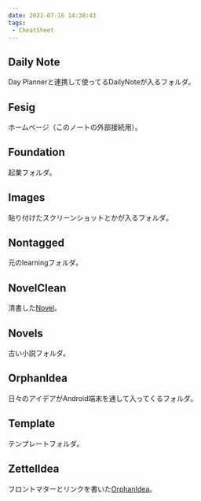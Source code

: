 ```yaml
---
date: 2021-07-16 14:38:43
tags:
 - CheatSheet
---
```


## Daily Note
Day Plannerと連携して使ってるDailyNoteが入るフォルダ。

## Fesig
ホームページ（このノートの外部接続用）。

## Foundation
起業フォルダ。

## Images
貼り付けたスクリーンショットとかが入るフォルダ。

## Nontagged
元のlearningフォルダ。

## NovelClean
清書した[Novel](#Novel)。

## Novels
古い小説フォルダ。

## OrphanIdea
日々のアイデアがAndroid端末を通して入ってくるフォルダ。

## Template
テンプレートフォルダ。

## ZettelIdea
フロントマターとリンクを書いた[OrphanIdea](#OrphanIdea)。
